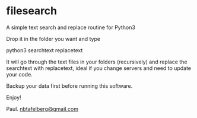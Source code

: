 # filesearch
A simple text search and replace routine for Python3  

Drop it in the folder you want and type

python3 searchtext replacetext

It will go through the text files in your folders (recursively) and replace the searchtext with replacetext, ideal if you change servers and need to update your code.

Backup your data first before running this software.

Enjoy!

Paul.
nbtafelberg@gmail.com
